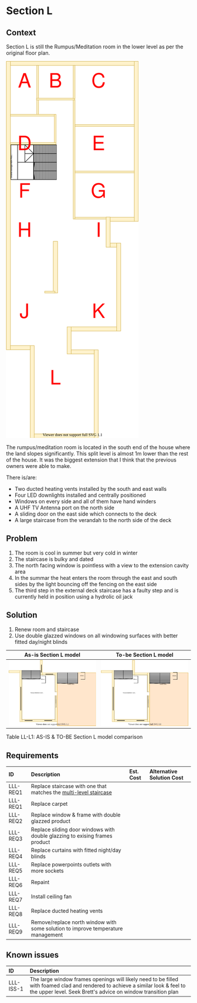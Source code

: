 # Section L

## Context

Section L is still the Rumpus/Meditation room in the lower level as per the original floor plan. 

![TO-BE lower-level diagram](Lower-Level-TO-BE-sections.svg)

The rumpus/meditation room is located in the south end of the house where the land slopes significantly. This split level is almost 1m lower than the rest of the house. It was the biggest extension that I think that the previous owners were able to make.

There is/are:
* Two ducted heating vents installed by the south and east walls
* Four LED downlights installed and centrally positioned
* Windows on every side and all of them have hand winders
* A UHF TV Antenna port on the north side
* A sliding door on the east side which  connects to the deck
* A large staircase from the verandah to the north side of the deck


## Problem

1.  The room is cool in summer but very cold in winter
2. The staircase is bulky and dated
3. The north facing window is pointless with a view to the extension cavity area
4. In the summar the heat enters the room through the east and south sides by the light bouncing off the fencing on the east side 
5. The third step in the external deck staircase has a faulty step and is currently held in position using a hydrolic oil jack 


## Solution

1. Renew room and staircase
2. Use double glazzed windows on all windowing surfaces with better fitted day/night blinds

|As-is Section L model| To-be Section L model|
|:---:|:---:|
|![AS-IS lower-level Section L diagram](Lower-Level-AS-IS-section-L.svg)|![TO-BE lower-level Section L diagram](Lower-Level-TO-BE-section-L.svg)|

Table LL-L1: AS-IS & TO-BE Section L model comparison


## Requirements

|ID|Description|Est. Cost|Alternative Solution Cost|
|:---|:---|:---|:---|
|LLL-REQ1|Replace staircase with one that matches the [multi-level staircase](./section-DF-requirements.md)|||
|LLL-REQ1|Replace carpet|||
|LLL-REQ2|Replace window & frame with double glazzed product|||
|LLL-REQ3|Replace sliding door windows with double glazzing to exising frames product|||
|LLL-REQ4|Replace curtains with fitted night/day blinds|||
|LLL-REQ5|Replace powerpoints outlets with more sockets|||
|LLL-REQ6|Repaint|||
|LLL-REQ7|Install ceiling fan|||
|LLL-REQ8|Replace ducted heating vents|||
|LLL-REQ9|Remove/replace north window with some solution to improve temperature management|||


## Known issues

|ID|Description|
|:---|:---|
|LLL-ISS-1|The large window frames openings will likely need to be filled with foamed clad and rendered to achieve a similar look & feel to the upper level. Seek Brett's advice on window transition plan|